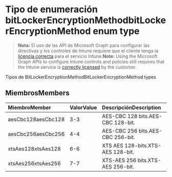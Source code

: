 # <a name="bitlockerencryptionmethod-enum-type"></a><span data-ttu-id="86e32-101">Tipo de enumeración bitLockerEncryptionMethod</span><span class="sxs-lookup"><span data-stu-id="86e32-101">bitLockerEncryptionMethod enum type</span></span>

> <span data-ttu-id="86e32-102">**Nota:** El uso de las API de Microsoft Graph para configurar las directivas y los controles de Intune requiere que el cliente tenga la [licencia correcta](https://go.microsoft.com/fwlink/?linkid=839381) para el servicio Intune.</span><span class="sxs-lookup"><span data-stu-id="86e32-102">**Note:** Using the Microsoft Graph APIs to configure Intune controls and policies still requires that the Intune service is [correctly licensed](https://go.microsoft.com/fwlink/?linkid=839381) by the customer.</span></span>

<span data-ttu-id="86e32-103">Tipos de BitLockerEncryptionMethod</span><span class="sxs-lookup"><span data-stu-id="86e32-103">BitLockerEncryptionMethod types</span></span>
## <a name="members"></a><span data-ttu-id="86e32-104">Miembros</span><span class="sxs-lookup"><span data-stu-id="86e32-104">Members</span></span>
|<span data-ttu-id="86e32-105">Miembro</span><span class="sxs-lookup"><span data-stu-id="86e32-105">Member</span></span>|<span data-ttu-id="86e32-106">Valor</span><span class="sxs-lookup"><span data-stu-id="86e32-106">Value</span></span>|<span data-ttu-id="86e32-107">Descripción</span><span class="sxs-lookup"><span data-stu-id="86e32-107">Description</span></span>|
|:---|:---|:---|
|<span data-ttu-id="86e32-108">aesCbc128</span><span class="sxs-lookup"><span data-stu-id="86e32-108">aesCbc128</span></span>|<span data-ttu-id="86e32-109">3</span><span class="sxs-lookup"><span data-stu-id="86e32-109">-3</span></span>|<span data-ttu-id="86e32-110">AES-CBC 128 bits.</span><span class="sxs-lookup"><span data-stu-id="86e32-110">AES-CBC 128-bit.</span></span>|
|<span data-ttu-id="86e32-111">aesCbc256</span><span class="sxs-lookup"><span data-stu-id="86e32-111">aesCbc256</span></span>|<span data-ttu-id="86e32-112">4</span><span class="sxs-lookup"><span data-stu-id="86e32-112">-4</span></span>|<span data-ttu-id="86e32-113">AES-CBC 256 bits.</span><span class="sxs-lookup"><span data-stu-id="86e32-113">AES-CBC 256-bit.</span></span>|
|<span data-ttu-id="86e32-114">xtsAes128</span><span class="sxs-lookup"><span data-stu-id="86e32-114">xtsAes128</span></span>|<span data-ttu-id="86e32-115">6</span><span class="sxs-lookup"><span data-stu-id="86e32-115">-6</span></span>|<span data-ttu-id="86e32-116">XTS AES 128-bits.</span><span class="sxs-lookup"><span data-stu-id="86e32-116">XTS-AES 128-bit.</span></span>|
|<span data-ttu-id="86e32-117">xtsAes256</span><span class="sxs-lookup"><span data-stu-id="86e32-117">xtsAes256</span></span>|<span data-ttu-id="86e32-118">7</span><span class="sxs-lookup"><span data-stu-id="86e32-118">-7</span></span>|<span data-ttu-id="86e32-119">XTS-AES 256 bits.</span><span class="sxs-lookup"><span data-stu-id="86e32-119">XTS-AES 256-bit.</span></span>|








